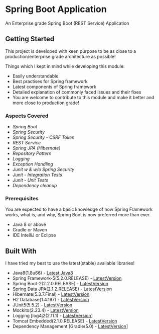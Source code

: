 # Spring Boot Application
An Enterprise grade Spring Boot (REST Service) Application

## Getting Started

This project is developed with keen purpose to be as close to a production/enterprise grade architecture as possible!

Things which I kept in mind while developing this module:
* Easily understandable
* Best practises for Spring framework
* Latest components of Spring framework
* Detailed explanation of commonly faced issues and their fixes
* You are welcome to contribute to this module and make it better and more close to production grade!

### Aspects Covered
* *Spring Boot*
* *Spring Security*
* *Spring Security - CSRF Token*
* *REST Service*
* *Spring JPA (Hibernate)*
* *Repository Pattern*
* *Logging*
* *Exception Handling*
* *Junit w & w/o Spring Security*
* *Junit - Integration Tests*
* *Junit - Unit Tests*
* *Dependency cleanup*

### Prerequisites

You are expected to have a basic knowledge of how Spring Framework works, what is, and why, Spring Boot is now preferred
 more than ever.

* Java 8 or above
* Gradle or Maven
* IDE IntelliJ or Eclipse

## Built With
I have tried my best to use the latest(stable) available libraries!

* Java8(1.8u66) - [Latest Java8](https://www.oracle.com/technetwork/java/javase/downloads/jdk8-downloads-2133151.html)
* Spring Framework-5(5.2.0.RELEASE) - [LatestVersion](https://mvnrepository.com/artifact/org.springframework/spring-web)
* Spring Boot-2(2.2.0.RELEASE) -
  [LatestVersion](https://mvnrepository.com/artifact/org.springframework.boot/spring-boot)
* Spring Data JPA(2.1.2.RELEASE) - [LatestVersion](https://mvnrepository.com/artifact/org.springframework.data/spring-data-jpa)
* Hibernate(5.3.7.Final) - [LatestVersion](https://mvnrepository.com/artifact/org.hibernate/hibernate-core)
* H2 Database(1.4.197) - [LatestVersion](https://mvnrepository.com/artifact/com.h2database/h2)
* JUnit5(5.5.2) - [LatestVersion](https://mvnrepository.com/artifact/org.junit.jupiter)
* Mockito(2.23.4) - [LatestVersion](https://mvnrepository.com/artifact/org.mockito/mockito-core)
* Logging [log4j2(2.11.1) - [LatestVersion](https://mvnrepository.com/artifact/org.apache.logging.log4j)]
* Tomcat Embedded(2.1.0.RELEASE) - [LatestVersion](https://mvnrepository.com/artifact/org.springframework.boot/spring-boot-starter-tomcat)
* Dependency Management [Gradle(5.0) - [LatestVersion](https://gradle.org/releases/)]
